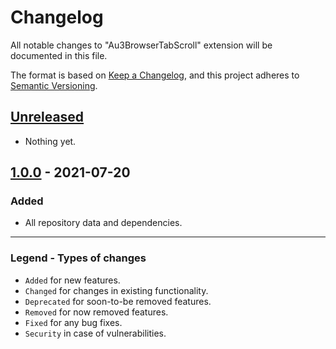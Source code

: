 # Changelog

All notable changes to "Au3BrowserTabScroll" extension will be documented in this file.

The format is based on [Keep a Changelog](https://keepachangelog.com/en/1.0.0/),
and this project adheres to [Semantic Versioning](https://semver.org/spec/v2.0.0.html).

## [Unreleased]

- Nothing yet.

## [1.0.0] - 2021-07-20

### Added

- All repository data and dependencies.

[unreleased]: https://github.com/Sven-Seyfert/Au3BrowserTabScroll/compare/v1.0.0...HEAD
[1.0.0]: https://github.com/Sven-Seyfert/Au3BrowserTabScroll/releases/tag/v1.0.0

---

### Legend - Types of changes
- `Added` for new features.
- `Changed` for changes in existing functionality.
- `Deprecated` for soon-to-be removed features.
- `Removed` for now removed features.
- `Fixed` for any bug fixes.
- `Security` in case of vulnerabilities.
